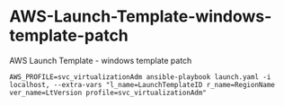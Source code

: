 # AWS-Launch-Template-windows-template-patch
AWS Launch Template - windows template patch

```AWS_PROFILE=svc_virtualizationAdm ansible-playbook launch.yaml -i localhost, --extra-vars "l_name=LaunchTemplateID r_name=RegionName ver_name=LtVersion profile=svc_virtualizationAdm"```

